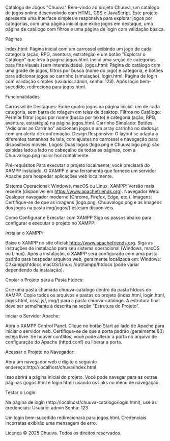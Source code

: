 Catálogo de Jogos "Chuuva"
Bem-vindo ao projeto Chuuva, um catálogo de jogos online desenvolvido com HTML, CSS e JavaScript. Este projeto apresenta uma interface simples e responsiva para explorar jogos por categorias, com uma página inicial que exibe jogos em destaque, uma página de catálogo com filtros e uma página de login com validação básica.

Páginas

index.html: Página inicial com um carrossel exibindo um jogo de cada categoria (ação, RPG, aventura, estratégia) e um botão "Explorar o Catálogo" que leva à página jogos.html. Inclui uma seção de categorias para fins visuais (sem interatividade).
jogos.html: Página do catálogo com uma grade de jogos, filtros por busca (nome do jogo) e categoria, e botões para adicionar jogos ao carrinho (simulação).
login.html: Página de login com validação simples (usuário: admin, senha: 123). Após login bem-sucedido, redireciona para jogos.html.

Funcionalidades

Carrossel de Destaques: Exibe quatro jogos na página inicial, um de cada categoria, sem barra de rolagem em telas de desktop.
Filtros no Catálogo: Permite filtrar jogos por nome (busca por texto) e categoria (ação, RPG, aventura, estratégia) na página jogos.html.
Carrinho Simulado: Botões "Adicionar ao Carrinho" adicionam jogos a um array carrinho no dados.js com um alerta de confirmação.
Design Responsivo: O layout se adapta a diferentes tamanhos de tela, com ajustes no carrossel e navegação para dispositivos móveis.
Logos: Duas logos (logo.png e Chuuvalogo.png) são exibidas lado a lado no cabeçalho de todas as páginas, com a Chuuvalogo.png maior horizontalmente.

Pré-requisitos
Para executar o projeto localmente, você precisará do XAMPP instalado. O XAMPP é uma ferramenta que fornece um servidor Apache para hospedar aplicações web localmente.

Sistema Operacional: Windows, macOS ou Linux.
XAMPP: Versão mais recente (disponível em https://www.apachefriends.org).
Navegador Web: Qualquer navegador moderno (Chrome, Firefox, Edge, etc.).
Imagens: Certifique-se de que as imagens (logo.png, Chuuvalogo.png e as imagens dos jogos na pasta img/jogos/) estejam disponíveis.

Como Configurar e Executar com XAMPP
Siga os passos abaixo para configurar e executar o projeto no XAMPP:

Instalar o XAMPP:

Baixe o XAMPP no site oficial: https://www.apachefriends.org.
Siga as instruções de instalação para seu sistema operacional (Windows, macOS ou Linux).
Após a instalação, o XAMPP será configurado com uma pasta padrão para hospedar arquivos web, geralmente localizada em:
Windows: C:\xampp\htdocs
macOS/Linux: /opt/lampp/htdocs (pode variar dependendo da instalação).


Copiar o Projeto para a Pasta htdocs:

Crie uma pasta chamada chuuva-catalogo dentro da pasta htdocs do XAMPP.
Copie todos os arquivos e pastas do projeto (index.html, login.html, jogos.html, css/, js/, img/) para a pasta chuuva-catalogo.
A estrutura final deve ser semelhante à descrita na seção "Estrutura do Projeto".


Iniciar o Servidor Apache:

Abra o XAMPP Control Panel.
Clique no botão Start ao lado de Apache para iniciar o servidor web.
Certifique-se de que a porta padrão (geralmente 80) esteja livre. Se houver conflitos, você pode alterar a porta no arquivo de configuração do Apache (httpd.conf) ou liberar a porta.


Acessar o Projeto no Navegador:

Abra um navegador web e digite o seguinte endereço:http://localhost/chuva/index.html


Isso abrirá a página inicial do projeto. Você pode navegar para as outras páginas (jogos.html e login.html) usando os links no menu de navegação.


Testar o Login:

Na página de login (http://localhost/chuuva-catalogo/login.html), use as credenciais:
Usuário: admin
Senha: 123


Um login bem-sucedido redirecionará para jogos.html. Credenciais incorretas exibirão uma mensagem de erro.


Licença
© 2025 Chuuva. Todos os direitos reservados.
